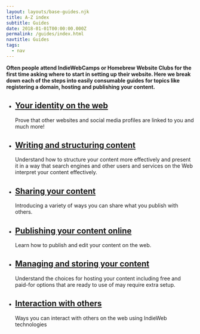 ```yaml
---
layout: layouts/base-guides.njk
title: A-Z index
subtitle: Guides
date: 2018-01-01T00:00:00.000Z
permalink: /guides/index.html
navtitle: Guides
tags:
  - nav
---
```

**Often people attend IndieWebCamps or Homebrew Website Clubs for the first time asking where to start in setting up their website. Here we break down each of the steps into easily consumable guides for topics like registering a domain, hosting and publishing your content.**

- ## [Your identity on the web](/browse/your-identity-on-the-web/)

  Prove that other websites and social media profiles are linked to you and much more!

- ## [Writing and structuring content](/browse/writing-and-structure)

  Understand how to structure your content more effectively and present it in a way that search engines and other users and services on the Web interpret your content effectively.

- ## [Sharing your content](/browse/sharing-your-content)

  Introducing a variety of ways you can share what you publish with others.

- ## [Publishing your content online](/browse/publishing-your-content)

  Learn how to publish and edit your content on the web.

- ## [Managing and storing your content](/browse/managing-your-content)

  Understand the choices for hosting your content including free and paid-for options that are ready to use of may require extra setup.

- ## [Interaction with others](/browse/interaction)

  Ways you can interact with others on the web using IndieWeb technologies